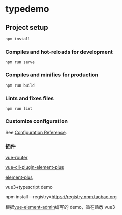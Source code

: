 # typedemo

## Project setup

```
npm install
```

### Compiles and hot-reloads for development

```
npm run serve
```

### Compiles and minifies for production

```
npm run build
```

### Lints and fixes files

```
npm run lint
```

### Customize configuration

See [Configuration Reference](https://cli.vuejs.org/config/).

### 插件

[vue-router](https://next.router.vuejs.org/index.html)

[vue-cli-plugin-element-plus](https://github.com/element-plus)

[element-plus](https://element-plus.gitee.io/#/zh-CN)

vue3+typescript demo

npm install --registry=https://registry.npm.taobao.org

根据[vue-element-admin](https://github.com/PanJiaChen/vue-element-admin)编写的 demo，旨在熟悉 vue3
